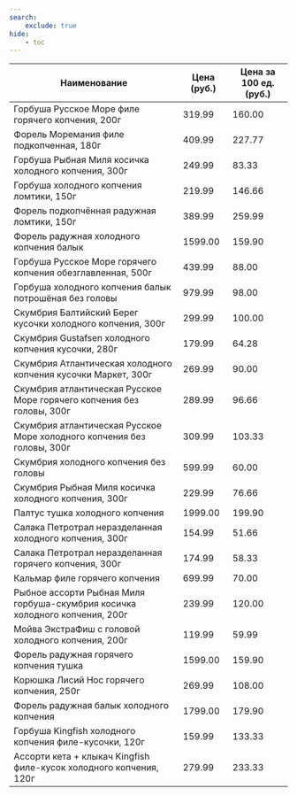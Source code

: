 ```yaml
---
search:
    exclude: true
hide:
    - toc
---
```


| Наименование | Цена (руб.) | Цена за 100 ед. (руб.) |
| -- | -- | -- |
| Горбуша Русское Море филе горячего копчения, 200г | 319.99 | 160.00 |
| Форель Моремания филе подкопченная, 180г | 409.99 | 227.77 |
| Горбуша Рыбная Миля косичка холодного копчения, 300г | 249.99 | 83.33 |
| Горбуша холодного копчения ломтики, 150г | 219.99 | 146.66 |
| Форель подкопчённая радужная ломтики, 150г | 389.99 | 259.99 |
| Форель радужная холодного копчения балык | 1599.00 | 159.90 |
| Горбуша Русское Море горячего копчения обезглавленная, 500г | 439.99 | 88.00 |
| Горбуша холодного копчения балык потрошёная без головы | 979.99 | 98.00 |
| Скумбрия Балтийский Берег кусочки холодного копчения, 300г | 299.99 | 100.00 |
| Скумбрия Gustafsen холодного копчения кусочки, 280г | 179.99 | 64.28 |
| Скумбрия Атлантическая холодного копчения кусочки Маркет, 300г | 269.99 | 90.00 |
| Скумбрия атлантическая Русское Море горячего копчения без головы, 300г | 289.99 | 96.66 |
| Скумбрия атлантическая Русское Море холодного копчения без головы, 300г | 309.99 | 103.33 |
| Скумбрия холодного копчения без головы | 599.99 | 60.00 |
| Скумбрия Рыбная Миля косичка холодного копчения, 300г | 229.99 | 76.66 |
| Палтус тушка холодного копчения | 1999.00 | 199.90 |
| Салака Петротрал неразделанная холодного копчения, 300г | 154.99 | 51.66 |
| Салака Петротрал неразделанная горячего копчения, 300г | 174.99 | 58.33 |
| Кальмар филе горячего копчения | 699.99 | 70.00 |
| Рыбное ассорти Рыбная Миля горбуша-скумбрия косичка холодного копчения, 200г | 239.99 | 120.00 |
| Мойва ЭкстраФиш с головой холодного копчения, 200г | 119.99 | 59.99 |
| Форель радужная горячего копчения тушка | 1599.00 | 159.90 |
| Корюшка Лисий Нос горячего копчения, 250г | 269.99 | 108.00 |
| Форель радужная балык холодного копчения | 1799.00 | 179.90 |
| Горбуша Kingfish холодного копчения филе-кусочки, 120г | 159.99 | 133.33 |
| Ассорти кета + клыкач Kingfish филе-кусок холодного копчения, 120г | 279.99 | 233.33 |
